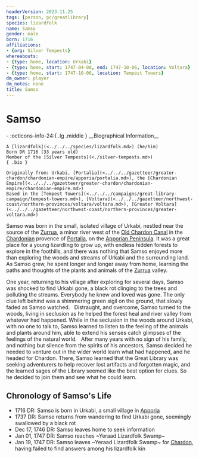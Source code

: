 ```yaml
---
headerVersion: 2023.11.25
tags: [person, pc/greatlibrary]
species: lizardfolk
name: Samso
gender: male
born: 1716
affiliations:
- {org: Silver Tempests}
whereabouts:
- {type: home, location: Urkabi}
- {type: home, start: 1747-04-08, end: 1747-10-06, location: Voltara}
- {type: home, start: 1747-10-06, location: Tempest Towers}
dm_owner: player
dm_notes: none
title: Samso
---
```

# Samso
<div class="grid cards ext-narrow-margin ext-one-column" markdown>
- :octicons-info-24:{ .lg .middle } __Biographical Information__

    A [lizardfolk](<../../../species/lizardfolk.md>) (he/him)  
    Born DR 1716 (33 years old)  
    Member of the [Silver Tempests](<./silver-tempests.md>)  
    { .bio }

    Originally from: Urkabi, [Portalia](<../../../gazetteer/greater-chardon/chardonian-empire/apporia/portalia.md>), the [Chardonian Empire](<../../../gazetteer/greater-chardon/chardonian-empire/chardonian-empire.md>)
    Based in the [Tempest Towers](<../../../campaigns/great-library-campaign/tempest-towers.md>), [Voltara](<../../../gazetteer/northwest-coast/northern-provinces/voltara/voltara.md>), [Greater Voltara](<../../../gazetteer/northwest-coast/northern-provinces/greater-voltara.md>)
</div>


Samso was born in the small, isolated village of Urkabi, nestled near the source of the [Zurrua](<../../../gazetteer/greater-chardon/chardonian-empire/apporia/zurrua.md>), a minor river west of the [Old Chardon Canal](<../../../gazetteer/greater-chardon/chardonian-empire/apporia/old-chardon-canal.md>) in the [Chardonian](<../../../gazetteer/greater-chardon/chardonian-empire/chardonian-empire.md>) provence of [Portalia](<../../../gazetteer/greater-chardon/chardonian-empire/apporia/portalia.md>), on the [Apporian Peninsula](<../../../gazetteer/greater-chardon/chardonian-empire/apporia/apporia.md>). It was a great place for a young lizardling to grow up, with endless hidden forests to explore in the foothills, and there was nothing that Samso enjoyed more than exploring the woods and streams of Urkabi and the surrounding land. As Samso grew, he spent longer and longer away from home, learning the paths and thoughts of the plants and animals of the [Zurrua](<../../../gazetteer/greater-chardon/chardonian-empire/apporia/zurrua.md>) valley. 

One year, returning to his village after exploring for several days, Samso was shocked to find Urkabi gone,  a black rot clinging to the trees and polluting the streams. Everybody he knew and loved was gone. The only clue left behind was a shimmering green sigil on the ground, that slowly faded as Samso watched.
 
Distraught, and overcome, Samso turned to the woods, living in seclusion as he helped the forest heal and river valley from whatever had happened. While in the seclusion in the woods around Urkabi, with no one to talk to, Samso learned to listen to the feeling of the animals and plants around him, able to extend his senses catch glimpses of the feelings of the natural world.
 
After many years with no sign of his family, and nothing but silence from the spirits of his ancestors, Samso decided he needed to venture out in the wider world learn what had happened, and he headed for Chardon. There, Samso learned that the Great Library was seeking adventurers to help recover lost artifacts and forgotten magic, and the learned sages of the Library seemed like the best option for clues. So he decided to join them and see what he could learn.
## Chronology of Samso's Life

- 1716 DR: Samso is born in Urkabi, a small village in [Apporia](<../../../gazetteer/greater-chardon/chardonian-empire/apporia/apporia.md>)
- 1737 DR: Samso returns from wandering to find Urkabi gone, seemingly swallowed by a black rot
- Dec 17, 1746 DR: Samso leaves home to seek information
- Jan 01, 1747 DR: Samso reaches ~Yeraad Lizardfolk Swamp~
- Jan 19, 1747 DR: Samso leaves ~Yeraad Lizardfolk Swamp~ for [Chardon](<../../../gazetteer/greater-chardon/chardonian-empire/chardon/chardon.md>), having failed to find answers among his lizardfolk kin